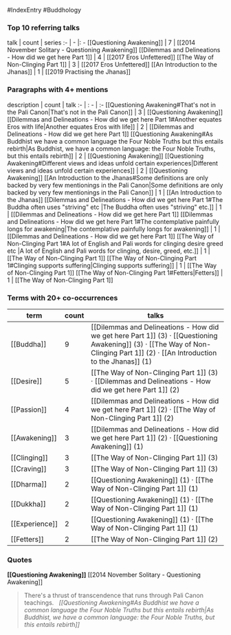 #IndexEntry #Buddhology

### Top 10 referring talks
talk | count | series
:- | - |: -
[[Questioning Awakening]] | 7 | [[2014 November Solitary - Questioning Awakening]]
[[Dilemmas and Delineations - How did we get here Part 1]] | 4 | [[2017 Eros Unfettered]]
[[The Way of Non-Clinging Part 1]] | 3 | [[2017 Eros Unfettered]]
[[An Introduction to the Jhanas]] | 1 | [[2019 Practising the Jhanas]]

### Paragraphs with 4+ mentions
description | count | talk
:- | : - | :-
[[Questioning Awakening#That's not in the Pali Canon\|That's not in the Pali Canon]] | 3 | [[Questioning Awakening]]
[[Dilemmas and Delineations - How did we get here Part 1#Another equates Eros with life\|Another equates Eros with life]] | 2 | [[Dilemmas and Delineations - How did we get here Part 1]]
[[Questioning Awakening#As Buddhist we have a common language the Four Noble Truths but this entails rebirth\|As Buddhist, we have a common language: the Four Noble Truths, but this entails rebirth]] | 2 | [[Questioning Awakening]]
[[Questioning Awakening#Different views and ideas unfold certain experiences\|Different views and ideas unfold certain experiences]] | 2 | [[Questioning Awakening]]
[[An Introduction to the Jhanas#Some definitions are only backed by very few mentionings in the Pali Canon\|Some definitions are only backed by very few mentionings in the Pali Canon]] | 1 | [[An Introduction to the Jhanas]]
[[Dilemmas and Delineations - How did we get here Part 1#The Buddha often uses "striving" etc \|The Buddha often uses "striving" etc.]] | 1 | [[Dilemmas and Delineations - How did we get here Part 1]]
[[Dilemmas and Delineations - How did we get here Part 1#The contemplative painfully longs for awakening\|The contemplative painfully longs for awakening]] | 1 | [[Dilemmas and Delineations - How did we get here Part 1]]
[[The Way of Non-Clinging Part 1#A lot of English and Pali words for clinging desire greed etc \|A lot of English and Pali words for clinging, desire, greed, etc.]] | 1 | [[The Way of Non-Clinging Part 1]]
[[The Way of Non-Clinging Part 1#Clinging supports suffering\|Clinging supports suffering]] | 1 | [[The Way of Non-Clinging Part 1]]
[[The Way of Non-Clinging Part 1#Fetters\|Fetters]] | 1 | [[The Way of Non-Clinging Part 1]]

### Terms with 20+ co-occurrences
term | count | talks
-|-|-
[[Buddha]] | 9 | <span class="counts">[[Dilemmas and Delineations - How did we get here Part 1]] (3) · [[Questioning Awakening]] (3) · [[The Way of Non-Clinging Part 1]] (2) · [[An Introduction to the Jhanas]] (1)</span> 
[[Desire]] | 5 | <span class="counts">[[The Way of Non-Clinging Part 1]] (3) · [[Dilemmas and Delineations - How did we get here Part 1]] (2)</span> 
[[Passion]] | 4 | <span class="counts">[[Dilemmas and Delineations - How did we get here Part 1]] (2) · [[The Way of Non-Clinging Part 1]] (2)</span> 
[[Awakening]] | 3 | <span class="counts">[[Dilemmas and Delineations - How did we get here Part 1]] (2) · [[Questioning Awakening]] (1)</span> 
[[Clinging]] | 3 | <span class="counts">[[The Way of Non-Clinging Part 1]] (3)</span> 
[[Craving]] | 3 | <span class="counts">[[The Way of Non-Clinging Part 1]] (3)</span> 
[[Dharma]] | 2 | <span class="counts">[[Questioning Awakening]] (1) · [[The Way of Non-Clinging Part 1]] (1)</span> 
[[Dukkha]] | 2 | <span class="counts">[[Questioning Awakening]] (1) · [[The Way of Non-Clinging Part 1]] (1)</span> 
[[Experience]] | 2 | <span class="counts">[[Questioning Awakening]] (1) · [[The Way of Non-Clinging Part 1]] (1)</span> 
[[Fetters]] | 2 | <span class="counts">[[The Way of Non-Clinging Part 1]] (2)</span> 

### Quotes
**[[Questioning Awakening]]**
<span class="counts">[[2014 November Solitary - Questioning Awakening]]</span>
> There's a thrust of transcendence that runs through Pali Canon teachings. &nbsp;&nbsp;<span class="counts">_[[Questioning Awakening#As Buddhist we have a common language the Four Noble Truths but this entails rebirth|As Buddhist, we have a common language: the Four Noble Truths, but this entails rebirth]]_</span>


